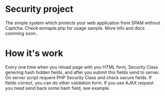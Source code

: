 # Security project

The simple system which protects your web application from SPAM without Captcha.
Check exmaple.php for usage sample. More info and docs comming soon..

# How it's work

Every one time when you reload page with you HTML form, Security Class genering hash hidden fields, and after you submit this fields send to server. On server script requere PHP Security Class and check secure fields. If fields correct, you can do other validation form. If you use AJAX request you need send back some hash field, see example.
